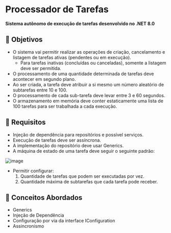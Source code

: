 # Processador de Tarefas

**Sistema autônomo de execução de tarefas desenvolvido no .NET 8.0**

## 🎯 Objetivos

- O sistema vai permitir realizar as operações de criação, cancelamento e listagem de tarefas ativas (pendentes ou em execução).
    - Para tarefas inativas (concluídas ou canceladas), somente a listagem deve ser permitida.
- O processamento de uma quantidade determinada de tarefas deve acontecer em segundo plano.
- Ao ser criada, a tarefa deve atribuir a si mesmo um número aleatório de subtarefas entre 10 e 100.
- O processamento de cada sub-tarefa deve levar entre 3 e 60 segundos.
- O armazenamento em memória deve conter estaticamente uma lista de 100 tarefas para ser trabalhada a cada execução.

## 📌 Requisitos

- Injeção de dependência para repositórios e possível serviços.
- Execução de tarefas deve ser assíncrona.
- A implementação do repositório deve usar Generics.
- A máquina de estado de uma tarefa deve seguir o seguinte padrão:

![image](https://github.com/little-junior/ProcessadorTarefas/assets/126090805/88af5780-80fa-47ab-bdb3-34f333bfc92d)

- Permitir configurar:
    1. Quantidade de tarefas que podem ser executadas por vez.
    2. Quantidade máxima de subtarefas que cada tarefa pode receber.

## 📖 Conceitos Abordados

- Generics
- Injeção de Dependência
- Configuração por via da interface IConfiguration
- Assincronismo

